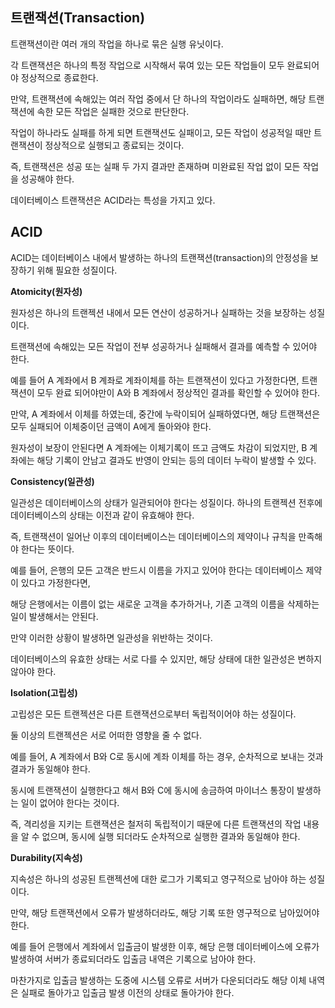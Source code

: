 ## 트랜잭션(Transaction)

트랜잭션이란 여러 개의 작업을 하나로 묶은 실행 유닛이다.

각 트랜잭션은 하나의 특정 작업으로 시작해서 묶여 있는 모든 작업들이 모두 완료되어야 정상적으로 종료한다.

만약, 트랜잭션에 속해있는 여러 작업 중에서 단 하나의 작업이라도 실패하면, 해당 트랜잭션에 속한 모든 작업은 실패한 것으로 판단한다.

작업이 하나라도 실패를 하게 되면 트랜잭션도 실패이고, 모든 작업이 성공적일 때만 트랜잭션이 정상적으로 실행되고 종료되는 것이다.

즉, 트랜잭션은 성공 또는 실패 두 가지 결과만 존재하며 미완료된 작업 없이 모든 작업을 성공해야 한다.

데이터베이스 트랜잭션은 ACID라는 특성을 가지고 있다.

## ACID

ACID는 데이터베이스 내에서 발생하는 하나의 트랜잭션(transaction)의 안정성을 보장하기 위해 필요한 성질이다.

**Atomicity(원자성)**

원자성은 하나의 트랜젝션 내에서 모든 연산이 성공하거나 실패하는 것을 보장하는 성질이다.

트랜잭션에 속해있는 모든 작업이 전부 성공하거나 실패해서 결과를 예측할 수 있어야 한다.

예를 들어 A 계좌에서 B 계좌로 계좌이체를 하는 트랜잭션이 있다고 가정한다면, 트랜잭션이 모두 완료 되어야만이 A와 B 계좌에서 정상적인 결과를 확인할 수 있어야 한다.

만약, A 계좌에서 이체를 하였는데, 중간에 누락이되어 실패하였다면, 해당 트랜잭션은 모두 실패되어 이체중이던 금액이 A에게 돌아와야 한다.

원자성이 보장이 안된다면 A 계좌에는 이체기록이 뜨고 금액도 차감이 되었지만, B 계좌에는 해당 기록이 안남고 결과도 반영이 안되는 등의 데이터 누락이 발생할 수 있다.

**Consistency(일관성)**

일관성은 데이터베이스의 상태가 일관되어야 한다는 성질이다. 하나의 트랜젝션 전후에 데이터베이스의 상태는 이전과 같이 유효해야 한다.

즉, 트랜잭션이 일어난 이후의 데이터베이스는 데이터베이스의 제약이나 규칙을 만족해야 한다는 뜻이다.

예를 들어, 은행의 모든 고객은 반드시 이름을 가지고 있어야 한다는 데이터베이스 제약이 있다고 가정한다면,

해당 은행에서는 이름이 없는 새로운 고객을 추가하거나, 기존 고객의 이름을 삭제하는 일이 발생해서는 안된다.

만약 이러한 상황이 발생하면 일관성을 위반하는 것이다.

데이터베이스의 유효한 상태는 서로 다를 수 있지만, 해당 상태에 대한 일관성은 변하지 않아야 한다.

**Isolation(고립성)**

고립성은 모든 트랜젝션은 다른 트랜잭션으로부터 독립적이어야 하는 성질이다.

둘 이상의 트랜젝션은 서로 어떠한 영향을 줄 수 없다.

예를 들어, A 계좌에서 B와 C로 동시에 계좌 이체를 하는 경우, 순차적으로 보내는 것과 결과가 동일해야 한다.

동시에 트랜잭션이 실행한다고 해서 B와 C에 동시에 송금하여 마이너스 통장이 발생하는 일이 없어야 한다는 것이다.

즉, 격리성을 지키는 트랜잭션은 철저히 독립적이기 때문에 다른 트랜잭션의 작업 내용을 알 수 없으며, 동시에 실행 되더라도 순차적으로 실행한 결과와 동일해야 한다.

**Durability(지속성)**

지속성은 하나의 성공된 트랜젝션에 대한 로그가 기록되고 영구적으로 남아야 하는 성질이다.

만약, 해당 트랜잭션에서 오류가 발생하더라도, 해당 기록 또한 영구적으로 남아있어야 한다.

예를 들어 은행에서 계좌에서 입출금이 발생한 이후, 해당 은행 데이터베이스에 오류가 발생하여 서버가 종료되더라도 입출금 내역은 기록으로 남아야 한다.

마찬가지로 입출금 발생하는 도중에 시스템 오류로 서버가 다운되더라도 해당 이체 내역은 실패로 돌아가고 입출금 발생 이전의 상태로 돌아가야 한다.